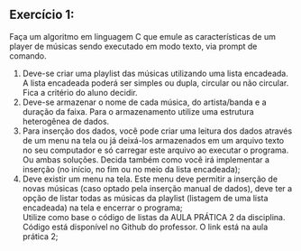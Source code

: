 ## Exercício 1:   
Faça um algoritmo em linguagem C que emule as características de um player de músicas sendo executado em modo texto, via prompt de comando.   
1. Deve-se criar uma playlist das músicas utilizando uma lista encadeada. A lista encadeada poderá ser simples ou dupla, circular ou não circular. Fica a critério do aluno decidir.
2. Deve-se armazenar o nome de cada música, do artista/banda e a duração da faixa. Para o armazenamento utilize uma estrutura heterogênea de dados.   
3. Para inserção dos dados, você pode criar uma leitura dos dados através de um menu na tela ou já deixá-los armazenados em um arquivo texto no seu computador e só carregar este arquivo ao executar o programa. Ou ambas soluções. Decida também como você irá implementar a inserção (no início, no fim ou no meio da lista encadeada);   
4. Deve existir um menu na tela. Este menu deve permitir a inserção de novas músicas (caso optado pela inserção manual de dados), deve ter a opção de listar todas as músicas da playlist (listagem de uma lista encadeada) na tela e encerrar o programa;   
Utilize como base o código de listas da AULA PRÁTICA 2 da disciplina. Código está disponível no Github do professor. O link está na aula prática 2;
